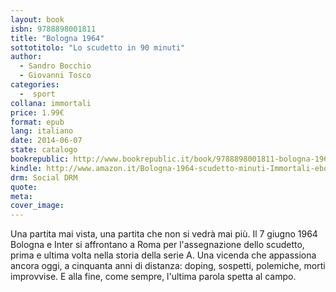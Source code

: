 ```yaml
---
layout: book
isbn: 9788898001811
title: "Bologna 1964"
sottotitolo: "Lo scudetto in 90 minuti"
author:
  - Sandro Bocchio
  - Giovanni Tosco
categories:
  -  sport
collana: immortali
price: 1.99€
format: epub
lang: italiano
date: 2014-06-07 
state: catalogo
bookrepublic: http://www.bookrepublic.it/book/9788898001811-bologna-1964-lo-scudetto-in-90-minuti/
kindle: http://www.amazon.it/Bologna-1964-scudetto-minuti-Immortali-ebook/dp/B00KTGQR1Q/
drm: Social DRM
quote:
meta:
cover_image:
---
```

Una partita mai vista, una partita che non si vedrà mai più. Il 7 giugno 1964 Bologna e Inter si affrontano a Roma per l'assegnazione dello scudetto, prima e ultima volta nella storia della serie A. Una vicenda che appassiona ancora oggi, a cinquanta anni di distanza: doping, sospetti, polemiche, morti improvvise. E alla fine, come sempre, l'ultima parola spetta al campo.

